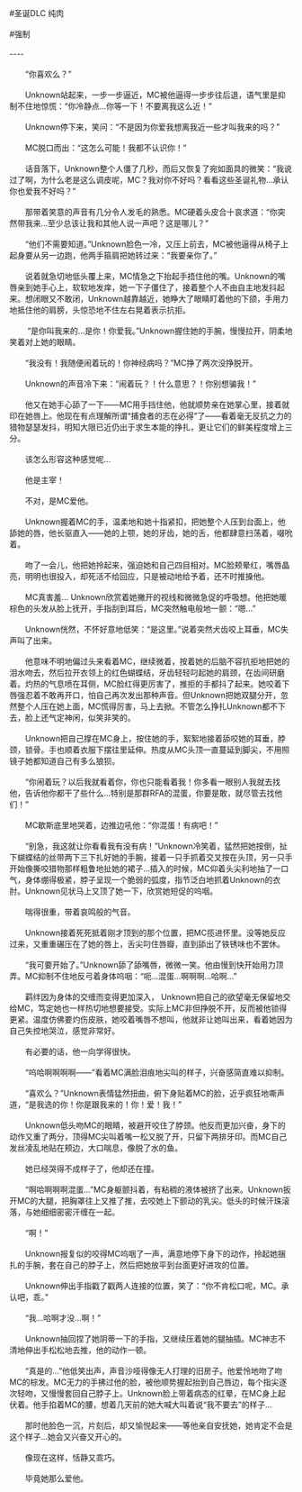 ﻿#圣诞DLC 纯肉<br/><br/>#强制<br/><br/>----<br/><br/>　　“你喜欢么？”<br/><br/>　　Unknown站起来，一步一步逼近，MC被他逼得一步步往后退，语气里是抑制不住地惊慌：“你冷静点...你等一下！不要离我这么近！”<br/><br/>　　Unknown停下来，笑问：“不是因为你爱我想离我近一些才叫我来的吗？”　<br/><br/>　　MC脱口而出：“这怎么可能！我都不认识你！”<br/><br/>　　话音落下，Unknown整个人僵了几秒，而后又恢复了宛如面具的微笑：“我说过了啊，为什么老是这么调皮呢，MC？我对你不好吗？看看这些圣诞礼物...承认你也爱我不好吗？”<br/><br/>　　那带着笑意的声音有几分令人发毛的熟悉。MC硬着头皮合十哀求道：“你突然带我来...至少总该让我和其他人说一声吧？这是哪儿？”<br/><br/>　　“他们不需要知道。”Unknown脸色一冷，又压上前去，MC被他逼得从椅子上起身要从另一边跑，他两手箍肩把她转过来：“我要亲你了。”<br/><br/>　　说着就急切地低头覆上来，MC情急之下抬起手捂住他的嘴。Unknown的嘴唇亲到她手心上，软软地发痒，她一下子僵住了，接着整个人不由自主地发抖起来。想闭眼又不敢闭，Unknown越靠越近，她睁大了眼睛盯着他的下颌，手用力地抵住他的肩膀，头惊恐地不住左右晃着表示抗拒。<br/><br/>　　 “是你叫我来的...是你！你爱我。”Unknown握住她的手腕，慢慢拉开，阴柔地笑着对上她的眼睛。<br/><br/>　　“我没有！我随便闹着玩的！你神经病吗？”MC挣了两次没挣脱开。<br/><br/>　　Unknown的声音冷下来：“闹着玩？！什么意思？！你别想骗我！”<br/><br/>　　他又在她手心舔了一下——MC用手挡住他，他就顺势亲在她掌心里，接着就印在她唇上。他现在有点理解所谓“捕食者的志在必得”了——看着毫无反抗之力的猎物瑟瑟发抖，明知大限已近仍出于求生本能的挣扎，更让它们的鲜美程度增上三分。<br/><br/>　　该怎么形容这种感觉呢...<br/><br/>　　他是主宰！<br/><br/>　　不对，是MC爱他。<br/><br/>　　Unknown握着MC的手，温柔地和她十指紧扣，把她整个人压到台面上，他舔她的唇，他长驱直入——她的上颚，她的牙齿，她的舌，他都肆意扫荡着，啜吮着。<br/><br/>　　吻了一会儿，他把她拎起来，强迫她和自己四目相对。MC脸颊晕红，嘴唇晶亮，明明也很投入，却死活不给回应，只是被动地给予着，还不时推搡他。<br/><br/>　　MC真害羞... Unknown欣赏着她撇开的视线和微微急促的呼吸想。他把她暖棕色的头发从脸上抚开，手指刮到耳后，MC突然触电般地一颤：“嗯...”<br/><br/>　　Unknown恍然，不怀好意地低笑：“是这里。”说着突然犬齿咬上耳垂，MC失声叫了出来。<br/><br/>　　他意味不明地偏过头来看着MC，继续微着，按着她的后脑不容抗拒地把她的泪水吻去，然后拉开衣领上的红色蝴蝶结，牙齿轻轻叼起她的肩颈，在齿间研磨着。灼热的气息喷在耳侧，MC脸红得更厉害了，推拒的手都抖了起来。她咬着下唇强忍着不敢再开口，怕自己再次发出那种声音。但Unknown把她双腿分开，忽然整个人压在她上面，MC慌得厉害，马上去掀。不管怎么挣扎Unknown都不下去，脸上还气定神闲，似笑非笑的。<br/><br/>　　Unknown把自己撑在MC身上，按住她的手，絮絮地接着舔咬她的耳垂，脖颈，锁骨。手也顺着衣服下摆往里延伸。热度从MC头顶一直蔓延到脚尖，不用照镜子她都知道自己有多么狼狈。<br/><br/>　　“你闹着玩？以后我就看着你，你也只能看着我！你多看一眼别人我就去找他，告诉他你都干了些什么...特别是那群RFA的混蛋，你要是敢，就尽管去找他们！”<br/><br/>　　MC歇斯底里地哭着，边推边吼他：“你混蛋！有病吧！”<br/><br/>　　“别急，我这就让你看看我有没有病！”Unknown冷笑着，猛然把她按倒，扯下蝴蝶结的丝带两下三下扎好她的手腕，接着一只手抓着交叉按在头顶，另一只手开始像撕咬猎物那样粗鲁地扯她的裙子...插入的时候，MC仰着头尖利地抽了一口气，身体绷得极紧，脖子呈现一个脆弱的弧度，指节泛白地抓着Unknown的衣肘。Unknown见状马上又顶了她一下，欣赏她短促的呜咽。<br/><br/>　　喘得很重，带着哀鸣般的气音。<br/><br/>　　Unknown接着死死抵着刚才顶到的那个位置，把MC揽进怀里。没等她反应过来，又重重碾压在了她的唇上，舌尖叼住唇瓣，直到舔出了铁锈味也不罢休。<br/><br/>　　“我可要开始了。”Unknown舔了舔嘴唇，微微一笑。他由慢到快开始用力顶弄。MC抑制不住地反弓着身体呜咽：“呃...混蛋...啊啊啊...哈啊...”<br/><br/>　　羁绊因为身体的交缠而变得更加深入， Unknown把自己的欲望毫无保留地交给MC，笃定她也一样热切地想要接受。实际上MC非但挣脱不开，反而被他锁得更紧。温度仿佛要灼伤皮肤，她咬着嘴唇不想叫，他就非让她叫出来，看着她因为自己失控地哭泣，感觉非常好。<br/><br/>　　有必要的话，他一向学得很快。<br/><br/>　　“呜哈啊啊啊啊——”看着MC满脸泪痕地尖叫的样子，兴奋感简直难以抑制。<br/><br/>　　“喜欢么？”Unknown表情猛然扭曲，俯下身贴着MC的脸，近乎疯狂地嘶声道，“是我选的你！你是跟我来的！你！爱！我！”<br/><br/>　　Unknown低头吻MC的眼睛，被避开咬住了脖颈。他反而更加兴奋，身下的动作又重了两分，顶得MC尖叫着嘴一松又脱了开，只留下两排牙印。而MC自己发丝凌乱地贴在颊边，大口喘息，像脱了水的鱼。<br/><br/>　　她已经哭得不成样子了，他却还在撞。<br/><br/>　　“啊哈啊啊啊混蛋...”MC身躯颤抖着，有粘稠的液体被挤了出来。Unknown扳开MC的大腿，把胸罩往上又推了推，去咬她上下颤动的乳尖。低头的时候汗珠滚落，与她细细密密汗缠在一起。<br/><br/>　　“啊！”<br/><br/>　　Unknown报复似的咬得MC呜咽了一声，满意地停下身下的动作，拎起她捆扎的手腕，套在自己的脖子上，然后把她放平到台面更好进攻的位置。<br/><br/>　　Unknown伸出手指戳了戳两人连接的位置，笑了：“你不肯松口呢，MC。承认吧，乖。”<br/><br/>　　“我...哈啊才没...啊！”<br/><br/>　　Unknown抽回捏了她阴蒂一下的手指，又继续压着她的腿抽插。MC神志不清地伸出手松松地去推，他的动作一顿。<br/><br/>　　“真是的...”他低笑出声，声音沙哑得像无人打理的旧房子。他爱怜地吻了吻MC的棕发。MC无力的手拂过他的脸，被他顺势握起抬到自己唇边，每个指尖逐次轻吻，又慢慢套回自己脖子上。Unknown脸上带着病态的红晕，在MC身上起伏着。他手掐着MC的腰，想着几天前的她大喊大叫着说“我不要去”的样子...<br/><br/>　　那时他脸色一沉，片刻后，却又愉悦起来——等他亲自安抚她，她肯定不会是这个样子...她会又兴奋又开心的。<br/><br/>　　像现在这样，恬静又乖巧。<br/><br/>　　毕竟她那么爱他。<br/><br/>